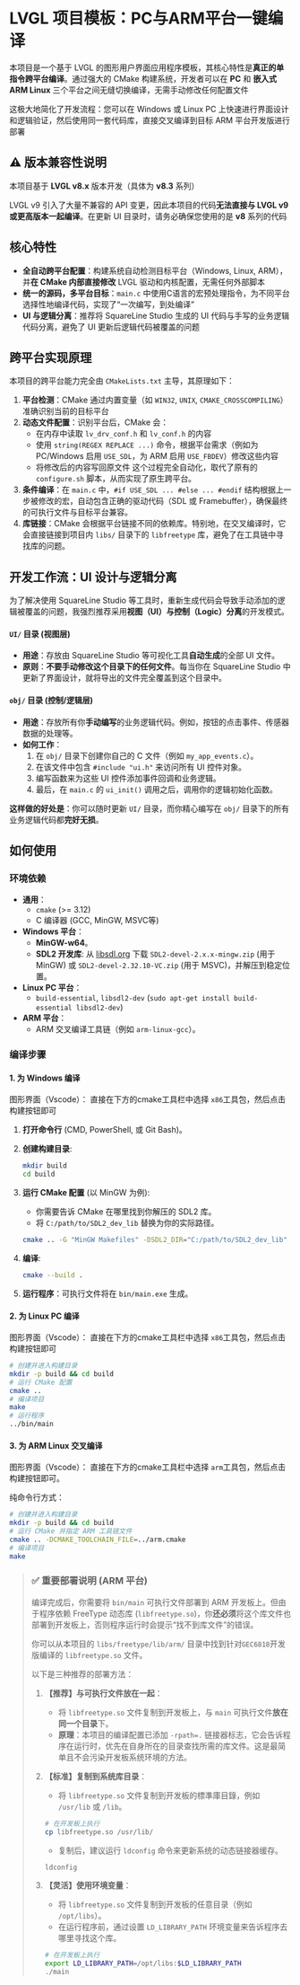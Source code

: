 # LVGL 项目模板：PC与ARM平台一键编译

本项目是一个基于 LVGL 的图形用户界面应用程序模板，其核心特性是**真正的单指令跨平台编译**。通过强大的 CMake 构建系统，开发者可以在 **PC** 和 **嵌入式 ARM Linux** 三个平台之间无缝切换编译，无需手动修改任何配置文件

这极大地简化了开发流程：您可以在 Windows 或 Linux PC 上快速进行界面设计和逻辑验证，然后使用同一套代码库，直接交叉编译到目标 ARM 平台开发版进行部署

## ⚠️ 版本兼容性说明

本项目基于 **LVGL v8.x** 版本开发（具体为 **v8.3** 系列）

LVGL v9 引入了大量不兼容的 API 变更，因此本项目的代码**无法直接与 LVGL v9 或更高版本一起编译**。在更新 UI 目录时，请务必确保您使用的是 **v8** 系列的代码

## 核心特性

*   **全自动跨平台配置**：构建系统自动检测目标平台（Windows, Linux, ARM），并**在 CMake 内部直接修改** LVGL 驱动和内核配置，无需任何外部脚本
*   **统一的源码，多平台目标**：`main.c` 中使用C语言的宏预处理指令，为不同平台选择性地编译代码，实现了“一次编写，到处编译”
*   **UI 与逻辑分离**：推荐将 SquareLine Studio 生成的 UI 代码与手写的业务逻辑代码分离，避免了 UI 更新后逻辑代码被覆盖的问题

## 跨平台实现原理

本项目的跨平台能力完全由 `CMakeLists.txt` 主导，其原理如下：

1.  **平台检测**：CMake 通过内置变量（如 `WIN32`, `UNIX`, `CMAKE_CROSSCOMPILING`）准确识别当前的目标平台
2.  **动态文件配置**：识别平台后，CMake 会：
    *   在内存中读取 `lv_drv_conf.h` 和 `lv_conf.h` 的内容
    *   使用 `string(REGEX REPLACE ...)` 命令，根据平台需求（例如为 PC/Windows 启用 `USE_SDL`，为 ARM 启用 `USE_FBDEV`）修改这些内容
    *   将修改后的内容写回原文件
    这个过程完全自动化，取代了原有的 `configure.sh` 脚本，从而实现了原生跨平台。
3.  **条件编译**：在 `main.c` 中，`#if USE_SDL ... #else ... #endif` 结构根据上一步被修改的宏，自动包含正确的驱动代码（SDL 或 Framebuffer），确保最终的可执行文件与目标平台兼容。
4.  **库链接**：CMake 会根据平台链接不同的依赖库。特别地，在交叉编译时，它会直接链接到项目内 `libs/` 目录下的 `libfreetype` 库，避免了在工具链中寻找库的问题。

## 开发工作流：UI 设计与逻辑分离

为了解决使用 SquareLine Studio 等工具时，重新生成代码会导致手动添加的逻辑被覆盖的问题，我强烈推荐采用**视图（UI）与控制（Logic）分离**的开发模式。

#### `UI/` 目录 (视图层)

*   **用途**：存放由 SquareLine Studio 等可视化工具**自动生成**的全部 UI 文件。
*   **原则**：**不要手动修改这个目录下的任何文件**。每当你在 SquareLine Studio 中更新了界面设计，就将导出的文件完全覆盖到这个目录中。

#### `obj/` 目录 (控制/逻辑层)

*   **用途**：存放所有你**手动编写**的业务逻辑代码。例如，按钮的点击事件、传感器数据的处理等。
*   **如何工作**：
    1.  在 `obj/` 目录下创建你自己的 C 文件（例如 `my_app_events.c`）。
    2.  在该文件中包含 `#include "ui.h"` 来访问所有 UI 控件对象。
    3.  编写函数来为这些 UI 控件添加事件回调和业务逻辑。
    4.  最后，在 `main.c` 的 `ui_init()` 调用之后，调用你的逻辑初始化函数。

**这样做的好处是**：你可以随时更新 `UI/` 目录，而你精心编写在 `obj/` 目录下的所有业务逻辑代码都**完好无损**。

## 如何使用

### 环境依赖

*   **通用**：
    *   `cmake` (>= 3.12)
    *   C 编译器 (GCC, MinGW, MSVC等)
*   **Windows 平台**：
    *   **MinGW-w64**。
    *   **SDL2 开发库**: 从 [libsdl.org](https://github.com/libsdl-org/SDL/releases/tag/release-2.32.10) 下载 `SDL2-devel-2.x.x-mingw.zip` (用于 MinGW) 或 `SDL2-devel-2.32.10-VC.zip` (用于 MSVC)，并解压到稳定位置。
*   **Linux PC 平台**：
    *   `build-essential`, `libsdl2-dev` (`sudo apt-get install build-essential libsdl2-dev`)
*   **ARM 平台**：
    *   ARM 交叉编译工具链（例如 `arm-linux-gcc`）。

### 编译步骤

#### 1. 为 Windows 编译

图形界面（Vscode）：
  直接在下方的cmake工具栏中选择 `x86`工具包，然后点击构建按钮即可

1.  **打开命令行** (CMD, PowerShell, 或 Git Bash)。
2.  **创建构建目录**:
    
    ```bash
    mkdir build
    cd build
    ```
3.  **运行 CMake 配置** (以 MinGW 为例):
    *   你需要告诉 CMake 在哪里找到你解压的 SDL2 库。
    *   将 `C:/path/to/SDL2_dev_lib` 替换为你的实际路径。

    ```bash
    cmake .. -G "MinGW Makefiles" -DSDL2_DIR="C:/path/to/SDL2_dev_lib"
    ```
4.  **编译**:
    ```bash
    cmake --build .
    ```
5.  **运行程序**：可执行文件将在 `bin/main.exe` 生成。

#### 2. 为 Linux PC 编译

图形界面（Vscode）：
  直接在下方的cmake工具栏中选择 `x86`工具包，然后点击构建按钮即可

```bash
# 创建并进入构建目录
mkdir -p build && cd build
# 运行 CMake 配置
cmake ..
# 编译项目
make
# 运行程序
../bin/main
```

#### 3. 为 ARM Linux 交叉编译

图形界面（Vscode）：
  直接在下方的cmake工具栏中选择 `arm`工具包，然后点击构建按钮即可。

纯命令行方式：

```bash
# 创建并进入构建目录
mkdir -p build && cd build
# 运行 CMake 并指定 ARM 工具链文件
cmake .. -DCMAKE_TOOLCHAIN_FILE=../arm.cmake
# 编译项目
make
```

> ### **✅ 重要部署说明 (ARM 平台)**
>
> 编译完成后，你需要将 `bin/main` 可执行文件部署到 ARM 开发板上。但由于程序依赖 FreeType 动态库 (`libfreetype.so`)，你**还必须**将这个库文件也部署到开发板上，否则程序运行时会提示“找不到库文件”的错误。
>
> 你可以从本项目的 `libs/freetype/lib/arm/` 目录中找到针对`GEC6818`开发版编译的 `libfreetype.so` 文件。
>
> 以下是三种推荐的部署方法：
>
> 1.  **【推荐】与可执行文件放在一起**：
>     *   将 `libfreetype.so` 文件复制到开发板上，与 `main` 可执行文件**放在同一个目录**下。
>     *   **原理**：本项目的编译配置已添加 `-rpath=.` 链接器标志，它会告诉程序在运行时，优先在自身所在的目录查找所需的库文件。这是最简单且不会污染开发板系统环境的方法。
>
> 2.  **【标准】复制到系统库目录**：
>     *   将 `libfreetype.so` 文件复制到开发板的標準庫目錄，例如 `/usr/lib` 或 `/lib`。
>       ```bash
>       # 在开发板上执行
>       cp libfreetype.so /usr/lib/
>       ```
>     *   复制后，建议运行 `ldconfig` 命令来更新系统的动态链接器缓存。
>       ```bash
>       ldconfig
>       ```
>
> 3.  **【灵活】使用环境变量**：
>     *   将 `libfreetype.so` 文件复制到开发板的任意目录（例如 `/opt/libs`）。
>     *   在运行程序前，通过设置 `LD_LIBRARY_PATH` 环境变量来告诉程序去哪里寻找这个库。
>       ```bash
>       # 在开发板上执行
>       export LD_LIBRARY_PATH=/opt/libs:$LD_LIBRARY_PATH
>       ./main
>       ```